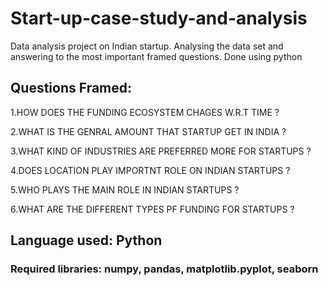 # Start-up-case-study-and-analysis
Data analysis project on Indian startup. Analysing the data set and answering to the most important framed questions. Done using python


## Questions Framed:

1.HOW DOES THE FUNDING ECOSYSTEM CHAGES W.R.T TIME ?

2.WHAT IS THE GENRAL AMOUNT THAT STARTUP GET IN INDIA ?

3.WHAT KIND OF INDUSTRIES ARE PREFERRED MORE FOR STARTUPS ?

4.DOES LOCATION PLAY IMPORTNT ROLE ON INDIAN STARTUPS ?

5.WHO PLAYS THE MAIN ROLE IN INDIAN STARTUPS ?

6.WHAT ARE THE DIFFERENT TYPES PF FUNDING FOR STARTUPS ?


## Language used: Python

### Required libraries: numpy, pandas, matplotlib.pyplot, seaborn


 
